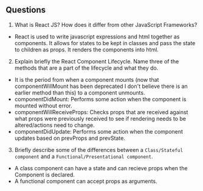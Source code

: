 ## Questions
1. What is React JS? How does it differ from other JavaScript Frameworks?

* React is used to write javascript expressions and html together as components.  It allows for states to be kept in classes and pass the state to children as props.  It renders the components into html.

2. Explain briefly the React Component Lifecycle. Name three of the methods that are a part of the lifecycle and what they do.

* It is the period from when a component mounts (now that componentWillMount has been deprecated I don't believe there is an earlier method than this) to a component unmounts.
* componentDidMount: Performs some action when the component is mounted without error.
* componentWillReceiveProps: Checks props that are received against what props were previously received to see if rendering needs to be altered/actions need to change.
* componentDidUpdate: Performs some action when the component updates based on prevProps and prevState.

3. Briefly describe some of the differences between a `Class/Stateful component` and a `Functional/Presentational component`.

* A class component can have a state and can recieve props when the Component is declared.
* A functional component can accept props as arguments.